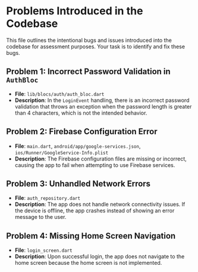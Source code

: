 # Problems Introduced in the Codebase

This file outlines the intentional bugs and issues introduced into the codebase for assessment purposes. Your task is to identify and fix these bugs.

## Problem 1: Incorrect Password Validation in `AuthBloc`

- **File**: `lib/blocs/auth/auth_bloc.dart`
- **Description**: In the `LoginEvent` handling, there is an incorrect password validation that throws an exception when the password length is greater than 4 characters, which is not the intended behavior.

## Problem 2: Firebase Configuration Error

- **File**: `main.dart`, `android/app/google-services.json`, `ios/Runner/GoogleService-Info.plist`
- **Description**: The Firebase configuration files are missing or incorrect, causing the app to fail when attempting to use Firebase services.

## Problem 3: Unhandled Network Errors

- **File**: `auth_repository.dart`
- **Description**: The app does not handle network connectivity issues. If the device is offline, the app crashes instead of showing an error message to the user.

## Problem 4: Missing Home Screen Navigation

- **File**: `login_screen.dart`
- **Description**: Upon successful login, the app does not navigate to the home screen because the home screen is not implemented.

